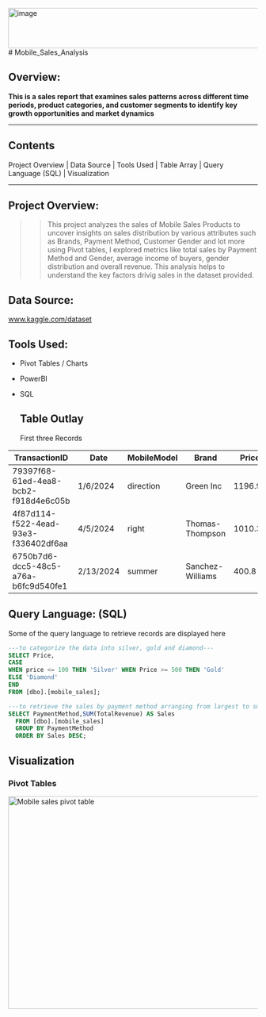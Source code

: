 <img width="32766" height="81" alt="image" src="https://github.com/user-attachments/assets/e0a64053-5f5e-42eb-8470-d625c5314156" /># Mobile_Sales_Analysis

## Overview:

**This is a sales report that examines sales patterns across different time periods, product categories, and customer segments to identify key growth opportunities and market dynamics**

---

## Contents
Project Overview | Data Source | Tools Used | Table Array | Query Language (SQL) | Visualization

---
## Project Overview:
> >This project analyzes the sales of Mobile Sales Products to uncover insights on sales distribution by various attributes such as Brands, Payment Method, Customer Gender and lot more using Pivot tables, I explored metrics like total sales by Payment Method and Gender, average income of buyers, gender distribution and overall revenue. This analysis helps to understand the key factors drivig sales in the dataset provided. 

## Data Source:
www.kaggle.com/dataset

## Tools Used:
+ Pivot Tables / Charts
+ PowerBI
+ SQL

  ## Table Outlay
  First three Records

 |TransactionID|	Date |MobileModel |Brand	|Price	|UnitsSold|	TotalRevenue	|CustomerAge|	CustomerGender|	Location |PaymentMethod|
 |-----|-----|-----|-----|-----|-----|-----|-----|-----|-----|-----|
|79397f68-61ed-4ea8-bcb2-f918d4e6c05b|	1/6/2024	|direction	|Green Inc	|1196.95	|85	|28002.8	|32	|Female	|Port Erik	|Online|
|4f87d114-f522-4ead-93e3-f336402df6aa|	4/5/2024	|right	|Thomas-Thompson	|1010.34	|64	|2378.82	|55	|Female	|East Linda	|Credit Card|
|6750b7d6-dcc5-48c5-a76a-b6fc9d540fe1|	2/13/2024	|summer	| Sanchez-Williams	|400.8	|95	|31322.56	|57	|Male| East Angelicastad	|Online|

## Query Language: (SQL)
Some of the query language to retrieve records are displayed here

```SQL
---to categorize the data into silver, gold and diamond---
SELECT Price,
CASE
WHEN price <= 100 THEN 'Silver' WHEN Price >= 500 THEN 'Gold'
ELSE 'Diamond'
END
FROM [dbo].[mobile_sales];

```
```SQL
---to retrieve the sales by payment method arranging from largest to smallest amount---
SELECT PaymentMethod,SUM(TotalRevenue) AS Sales
  FROM [dbo].[mobile_sales]
  GROUP BY PaymentMethod
  ORDER BY Sales DESC;

```

## Visualization
### Pivot Tables

 <img width="889" height="429" alt="Mobile sales pivot table" src="https://github.com/user-attachments/assets/832f674d-c4c0-472a-92b7-e017107fb03a" />
